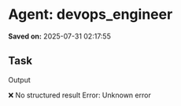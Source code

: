 # Agent: devops_engineer
**Saved on:** 2025-07-31 02:17:55

## Task
Output

❌ No structured result
Error: Unknown error

